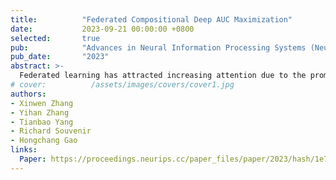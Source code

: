 ```yaml
---
title:          "Federated Compositional Deep AUC Maximization"
date:           2023-09-21 00:00:00 +0800
selected:       true
pub:            "Advances in Neural Information Processing Systems (NeurIPS)"
pub_date:       "2023"
abstract: >-
  Federated learning has attracted increasing attention due to the promise of balancing privacy and large-scale learning; numerous approaches have been proposed. However, most existing approaches focus on problems with balanced data, and prediction performance is far from satisfactory for many real-world applications where the number of samples in different classes is highly imbalanced. To address this challenging problem, we developed a novel federated learning method for imbalanced data by directly optimizing the area under curve (AUC) score. In particular, we formulate the AUC maximization problem as a federated compositional minimax optimization problem, develop a local stochastic compositional gradient descent ascent with momentum algorithm, and provide bounds on the computational and communication complexities of our algorithm. To the best of our knowledge, this is the first work to achieve such favorable theoretical results. Finally, extensive experimental results confirm the efficacy of our method.
# cover:          /assets/images/covers/cover1.jpg
authors:
- Xinwen Zhang
- Yihan Zhang 
- Tianbao Yang
- Richard Souvenir
- Hongchang Gao
links:
  Paper: https://proceedings.neurips.cc/paper_files/paper/2023/hash/1e7b192fc8b3acb93749c5accfa60e0c-Abstract-Conference.html
---
```

